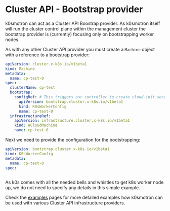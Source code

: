 # Cluster API - Bootstrap provider

k0smotron can act as a Cluster API Boostrap provider. As k0smotron itself will run the cluster control plane within the management cluster the bootstrap provider is (currently) focusing only on bootstrapping worker nodes.

As with any other Cluster API provider you must create a `Machine` object with a reference to a bootstrap provider:

```yaml
apiVersion: cluster.x-k8s.io/v1beta1
kind: Machine
metadata:
  name: cp-test-0
spec:
  clusterName: cp-test
  bootstrap:
    configRef: # This triggers our controller to create cloud-init secret
      apiVersion: bootstrap.cluster.x-k8s.io/v1beta1
      kind: K0sWorkerConfig
      name: cp-test-0
  infrastructureRef:
    apiVersion: infrastructure.cluster.x-k8s.io/v1beta1
    kind: HCloudMachine
    name: cp-test-0

```

Next we need to provide the configuration for the bootstrapping:

```yaml
apiVersion: bootstrap.cluster.x-k8s.io/v1beta1
kind: K0sWorkerConfig
metadata:
  name: cp-test-0
spec:
  
```

As k0s comes with all the needed bells and whistles to get k8s worker node up, we do not need to specify any details in this simple example.

Check the [examples](capi-examples.md) pages for more detailed examples how k0smotron can be used with various Cluster API infrastructure providers.
